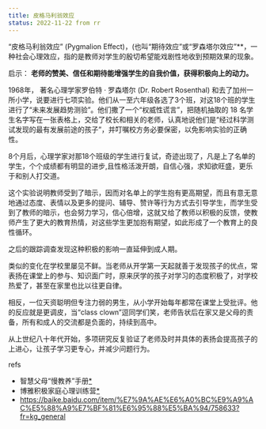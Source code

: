 ```yaml
---
title: 皮格马利翁效应
status: 2022-11-22 from rr
---
```


“皮格马利翁效应” (Pygmalion Effect)，(也叫“期待效应”或“罗森塔尔效应”**，一种社会心理效应，指的是教师对学生的殷切希望能戏剧性地收到预期效果的现象。  

启示： **老师的赞美、信任和期待能增强学生的自我价值，获得积极向上的动力。**  

1968年， 著名心理学家罗伯特 · 罗森塔尔 (Dr. Robert Rosenthal) 和去了加州一所小学，说要进行七项实验。他们从一至六年级各选了3个班，对这18个班的学生进行了“未来发展趋势测验”。他们撒了一个“权威性谎言”，把随机抽取的 18 名学生名字写在一张表格上，交给了校长和相关的老师，认真地说他们是“经过科学测试发现的最有发展前途的孩子”，并叮嘱校方务必要保密，以免影响实验的正确性。  

8个月后，心理学家对那18个班级的学生进行复试，奇迹出现了，凡是上了名单的学生，个个成绩都有明显的进步,且性格活泼开朗，自信心强，求知欲旺盛，更乐于和别人打交道。  

这个实验说明教师受到了暗示，因而对名单上的学生抱有更高期望，而且有意无意地通过态度、表情以及更多的提问、辅导、赞许等行为方式去引导学生，而学生受到了教师的暗示，也会努力学习，信心倍增，这就又给了教师以积极的反馈，使教师产生了更大的教育热情，对这些学生更加抱有期望，如此形成了一个教育上的良性循环。  

之后的跟踪调查发现这种积极的影响一直延伸到成人期。  

类似的变化在学校里屡见不鲜。当老师从开学第一天起就善于发现孩子的优点，常表扬在课堂上的参与、知识面广时，原来厌学的孩子对学习的态度积极了，对学校热爱了，甚至在家里也比以往更自律。  

相反，一位天资聪明但专注力弱的男生，从小学开始每年都常在课堂上受批评。他的反应就是更调皮，当“class clown”逗同学们笑，老师告状后在家又是父母的责备，所有和成人的交流都是负面的，持续到高中。  

从上世纪八十年代开始，多项研究反复验证了老师及时并具体的表扬会提高孩子的上进心，让孩子学习更专心，并减少问题行为。  

refs 
- 智慧父母“慢教养”手册[*](https://roamresearch.com/#/offline/Evergreen/page/WUye_J32l)  
- 博雅积极家庭心理训练营[*](https://roamresearch.com/#/offline/Evergreen/page/0RkDPRPcf)  
- https://baike.baidu.com/item/%E7%9A%AE%E6%A0%BC%E9%A9%AC%E5%88%A9%E7%BF%81%E6%95%88%E5%BA%94/758633?fr=kg_general  

